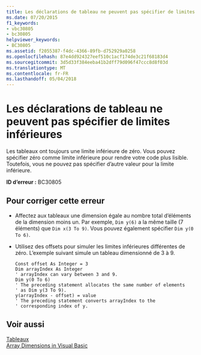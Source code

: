 ```yaml
---
title: Les déclarations de tableau ne peuvent pas spécifier de limites inférieures
ms.date: 07/20/2015
f1_keywords:
- vbc30805
- bc30805
helpviewer_keywords:
- BC30805
ms.assetid: f2055387-f4dc-4366-89fb-d752929a0258
ms.openlocfilehash: 87e4dd924327eef510c1acf174de3c21f68183d4
ms.sourcegitcommit: 3d5d33f384eeba41b2dff79d096f47ccc8d8f03d
ms.translationtype: MT
ms.contentlocale: fr-FR
ms.lasthandoff: 05/04/2018
---
```

# <a name="array-declarations-cannot-specify-lower-bounds"></a>Les déclarations de tableau ne peuvent pas spécifier de limites inférieures
Les tableaux ont toujours une limite inférieure de zéro. Vous pouvez spécifier zéro comme limite inférieure pour rendre votre code plus lisible. Toutefois, vous ne pouvez pas spécifier d’autre valeur pour la limite inférieure.  
  
 **ID d’erreur :** BC30805  
  
## <a name="to-correct-this-error"></a>Pour corriger cette erreur  
  
-   Affectez aux tableaux une dimension égale au nombre total d’éléments de la dimension moins un. Par exemple, `Dim y(6)` a la même taille (7 éléments) que `Dim x(3 To 9)`. Vous pouvez également spécifier `Dim y(0 To 6)`.  
  
-   Utilisez des offsets pour simuler les limites inférieures différentes de zéro. L’exemple suivant simule un tableau dimensionné de 3 à 9.  
  
    ```  
    Const offset As Integer = 3  
    Dim arrayIndex As Integer  
    ' arrayIndex can vary between 3 and 9.  
    Dim y(0 To 6)  
    ' The preceding statement allocates the same number of elements  
    ' as Dim y(3 To 9).  
    y(arrayIndex - offset) = value  
    ' The preceding statement converts arrayIndex to the  
    ' corresponding index of y.  
    ```  
  
## <a name="see-also"></a>Voir aussi  
 [Tableaux](../../visual-basic/programming-guide/language-features/arrays/index.md)  
 [Array Dimensions in Visual Basic](../../visual-basic/programming-guide/language-features/arrays/array-dimensions.md)  
 

